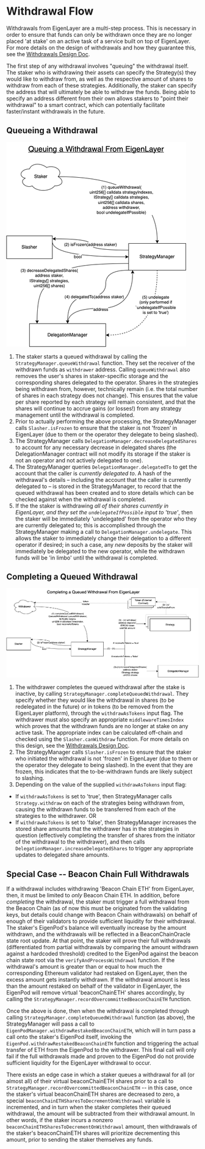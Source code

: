 
# Withdrawal Flow

Withdrawals from EigenLayer are a multi-step process. This is necessary in order to ensure that funds can only be withdrawn once they are no longer placed 'at stake' on an active task of a service built on top of EigenLayer. For more details on the design of withdrawals and how they guarantee this, see the [Withdrawals Design Doc](./Guaranteed-stake-updates.md).

The first step of any withdrawal involves "queuing" the withdrawal itself. The staker who is withdrawing their assets can specify the Strategy(s) they would like to withdraw from, as well as the respective amount of shares to withdraw from each of these strategies. Additionally, the staker can specify the address that will ultimately be able to withdraw the funds. Being able to specify an address different from their own allows stakers to "point their withdrawal" to a smart contract, which can potentially facilitate faster/instant withdrawals in the future.

## Queueing a Withdrawal

![Queuing a Withdrawal](images/EL_queuing_a_withdrawal.png?raw=true "Queuing a Withdrawal")

1. The staker starts a queued withdrawal by calling the `StrategyManager.queueWithdrawal` function.  They set the receiver of the withdrawn funds as `withdrawer` address. Calling `queueWithdrawal` also removes the user's shares in staker-specific storage and the corresponding shares delegated to the operator. Shares in the strategies being withdrawn from, however, technically remain (i.e. the total number of shares in each strategy does not change).  This ensures that the value per share reported by each strategy will remain consistent, and that the shares will continue to accrue gains (or losses!) from any strategy management until the withdrawal is completed.
2. Prior to actually performing the above processing, the StrategyManager calls `Slasher.isFrozen` to ensure that the staker is not 'frozen' in EigenLayer (due to them or the operator they delegate to being slashed).
3. The StrategyManager calls `DelegationManager.decreaseDelegatedShares` to account for any necessary decrease in delegated shares (the DelegationManager contract will not modify its storage if the staker is not an operator and not actively delegated to one).
4. The StrategyManager queries `DelegationManager.delegatedTo` to get the account that the caller is *currently delegated to*. A hash of the withdrawal's details – including the account that the caller is currently delegated to – is stored in the StrategyManager, to record that the queued withdrawal has been created and to store details which can be checked against when the withdrawal is completed.
5. If the the staker is withdrawing *all of their shares currently in EigenLayer, and they set the `undelegateIfPossible` input to 'true'*, then the staker will be immediately 'undelegated' from the operator who they are currently delegated to; this is accomplished through the StrategyManager making a call to `DelegationManager.undelegate`. This allows the staker to immediately change their delegation to a different operator if desired; in such a case, any *new* deposits by the staker will immediately be delegated to the new operator, while the withdrawn funds will be 'in limbo' until the withdrawal is completed.

## Completing a Queued Withdrawal

![Completing a Queued Withdrawal](images/EL_completing_queued_withdrawal.png?raw=true "Completing a Queued Withdrawal")

1. The withdrawer completes the queued withdrawal after the stake is inactive, by calling `StrategyManager.completeQueuedWithdrawal`. They specify whether they would like the withdrawal in shares (to be redelegated in the future) or in tokens (to be removed from the EigenLayer platform), through the `withdrawAsTokens` input flag. The withdrawer must also specify an appropriate `middlewareTimesIndex` which proves that the withdrawn funds are no longer at stake on any active task. The appropriate index can be calculated off-chain and checked using the `Slasher.canWithdraw` function. For more details on this design, see the [Withdrawals Design Doc](./Guaranteed-stake-updates.md).
2. The StrategyManager calls `Slasher.isFrozen` to ensure that the staker who initiated the withdrawal is not 'frozen' in EigenLayer (due to them or the operator they delegate to being slashed). In the event that they are frozen, this indicates that the to-be-withdrawn funds are likely subject to slashing.
3. Depending on the value of the supplied `withdrawAsTokens` input flag:
* If `withdrawAsTokens` is set to 'true', then StrategyManager calls `Strategy.withdraw` on each of the strategies being withdrawn from, causing the withdrawn funds to be transferred from each of the strategies to the withdrawer.
OR
* If `withdrawAsTokens` is set to 'false', then StrategyManager increases the stored share amounts that the withdrawer has in the strategies in question (effectively completing the transfer of shares from the initiator of the withdrawal to the withdrawer), and then calls `DelegationManager.increaseDelegatedShares` to trigger any appropriate updates to delegated share amounts.

## Special Case -- Beacon Chain Full Withdrawals

If a withdrawal includes withdrawing 'Beacon Chain ETH' from EigenLayer, then, it must be limited to *only* Beacon Chain ETH. In addition, before *completing* the withdrawal, the staker must trigger a full withdrawal from the Beacon Chain (as of now this must be originated from the validating keys, but details could change with  Beacon Chain withdrawals) on behalf of enough of their validators to provide sufficient liquidity for their withdrawal.
The staker's EigenPod's balance will eventually increase by the amount withdrawn, and the withdrawals will be reflected in a BeaconChainOracle state root update.
At that point, the staker will prove their full withdrawals (differentiated from partial withdrawals by comparing the amount withdrawn against a hardcoded threshold) credited to the EigenPod against the beacon chain state root via the `verifyAndProcessWithdrawal` function. If the withdrawal's amount is greater than or equal to how much the corresponding Ethereum validator had restaked on EigenLayer, then the excess amount gets instantly withdrawn. If the withdrawal amount is less than the amount restaked on behalf of the validator in EigenLayer, the EigenPod will remove virtual 'beaconChainETH' shares accordingly, by calling the `StrategyManager.recordOvercommittedBeaconChainETH` function.

Once the above is done, then when the withdrawal is completed through calling `StrategyManager.completeQueuedWithdrawal` function (as above), the StrategyManager will pass a call to `EigenPodManager.withdrawRestakedBeaconChainETH`, which will in turn pass a call onto the staker's EigenPod itself, invoking the `EigenPod.withdrawRestakedBeaconChainETH` function and triggering the actual transfer of ETH from the EigenPod to the withdrawer. This final call will only fail if the  full withdrawals made and proven to the EigenPod do not provide sufficient liquidity for the EigenLayer withdrawal to occur.

There exists an edge case in which a staker queues a withdrawal for all (or almost all) of their virtual beaconChainETH shares prior to a call to `StrategyManager.recordOvercommittedBeaconChainETH` -- in this case, once the staker's virtual beaconChainETH shares are decreased to zero, a special `beaconChainETHSharesToDecrementOnWithdrawal` variable is incremented, and in turn when the staker completes their queued withdrawal, the amount will be subtracted from their withdrawal amount. In other words, if the staker incurs a nonzero `beaconChainETHSharesToDecrementOnWithdrawal` amount, then withdrawals of the staker's beaconChainETH shares will prioritize decrementing this amount, prior to sending the staker themselves any funds.
